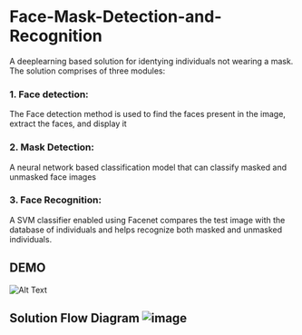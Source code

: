 # Face-Mask-Detection-and-Recognition

A deeplearning based solution for identying individuals not wearing a mask. The solution comprises of three modules: 
### 1. Face detection: 
The Face detection method is used to find the faces present in the image, extract the faces, and display it 
### 2. Mask Detection: 
A neural network based classification model that can classify masked and unmasked face images 
### 3. Face Recognition: 
A SVM classifier enabled using Facenet compares the test image with the database of individuals and helps recognize both masked and unmasked individuals.  
## DEMO 
![Alt Text](https://github.com/unnikrishnansivakumar/Mask-Surveillance/blob/main/documents_reference/mask_gif.gif)   

## Solution Flow Diagram ![image](https://user-images.githubusercontent.com/29721075/144492479-93e36168-516f-4eef-978e-95e7b4ff0693.png)
